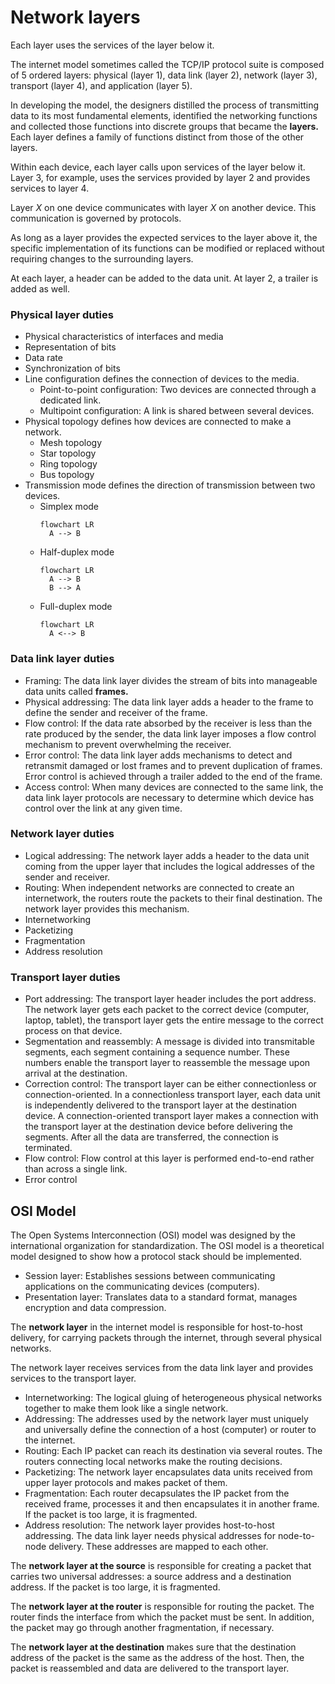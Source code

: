 <!-- Mermaid -->
<script
  type="text/javascript"
  src="https://cdn.jsdelivr.net/npm/mermaid@10.4.0/dist/mermaid.min.js">
</script>

# Network layers

Each layer uses the services of the layer below it.

The internet model sometimes called the TCP/IP protocol suite is composed of 5
ordered layers: physical (layer 1), data link (layer 2), network (layer 3),
transport (layer 4), and application (layer 5).

In developing the model, the designers distilled the process of transmitting
data to its most fundamental elements, identified the networking functions and
collected those functions into discrete groups that became the **layers.** Each
layer defines a family of functions distinct from those of the other layers.

Within each device, each layer calls upon services of the layer below it. Layer
3, for example, uses the services provided by layer 2 and provides services to
layer 4.

Layer $X$ on one device communicates with layer $X$ on another device. This
communication is governed by protocols.

As long as a layer provides the expected services to the layer above it, the
specific implementation of its functions can be modified or replaced without
requiring changes to the surrounding layers.

At each layer, a header can be added to the data unit. At layer 2, a trailer is
added as well.

### Physical layer duties

- Physical characteristics of interfaces and media
- Representation of bits
- Data rate
- Synchronization of bits
- Line configuration defines the connection of devices to the media.
  - Point-to-point configuration: Two devices are connected through a dedicated
    link.
  - Multipoint configuration: A link is shared between several devices.
- Physical topology defines how devices are connected to make a network.
  - Mesh topology
  - Star topology
  - Ring topology
  - Bus topology
- Transmission mode defines the direction of transmission between two devices.
  - Simplex mode
    ```mermaid
    flowchart LR
      A --> B
    ```
  - Half-duplex mode
    ```mermaid
    flowchart LR
      A --> B
      B --> A
    ```
  - Full-duplex mode
    ```mermaid
    flowchart LR
      A <--> B
    ```

### Data link layer duties

- Framing: The data link layer divides the stream of bits into manageable data
  units called **frames.**
- Physical addressing: The data link layer adds a header to the frame to define
  the sender and receiver of the frame.
- Flow control: If the data rate absorbed by the receiver is less than the rate
  produced by the sender, the data link layer imposes a flow control mechanism
  to prevent overwhelming the receiver.
- Error control: The data link layer adds mechanisms to detect and retransmit
  damaged or lost frames and to prevent duplication of frames. Error control is
  achieved through a trailer added to the end of the frame.
- Access control: When many devices are connected to the same link, the data
  link layer protocols are necessary to determine which device has control over
  the link at any given time.

### Network layer duties

- Logical addressing: The network layer adds a header to the data unit coming
  from the upper layer that includes the logical addresses of the sender and
  receiver.
- Routing: When independent networks are connected to create an internetwork,
  the routers route the packets to their final destination. The network layer
  provides this mechanism.
- Internetworking
- Packetizing
- Fragmentation
- Address resolution

### Transport layer duties

- Port addressing: The transport layer header includes the port address. The
  network layer gets each packet to the correct device (computer, laptop,
  tablet), the transport layer gets the entire message to the correct process on
  that device.
- Segmentation and reassembly: A message is divided into transmitable segments,
  each segment containing a sequence number. These numbers enable the transport
  layer to reassemble the message upon arrival at the destination.
- Correction control: The transport layer can be either connectionless or
  connection-oriented. In a connectionless transport layer, each data unit is
  independently delivered to the transport layer at the destination device. A
  connection-oriented transport layer makes a connection with the transport
  layer at the destination device before delivering the segments. After all the
  data are transferred, the connection is terminated.
- Flow control: Flow control at this layer is performed end-to-end rather than
  across a single link.
- Error control

## OSI Model

The Open Systems Interconnection (OSI) model was designed by the international
organization for standardization. The OSI model is a theoretical model designed
to show how a protocol stack should be implemented.

- Session layer: Establishes sessions between communicating applications on the
  communicating devices (computers).
- Presentation layer: Translates data to a standard format, manages encryption
  and data compression.

The **network layer** in the internet model is responsible for host-to-host
delivery, for carrying packets through the internet, through several physical
networks.

The network layer receives services from the data link layer and provides
services to the transport layer.

- Internetworking: The logical gluing of heterogeneous physical networks
  together to make them look like a single network.
- Addressing: The addresses used by the network layer must uniquely and
  universally define the connection of a host (computer) or router to the
  internet.
- Routing: Each IP packet can reach its destination via several routes. The
  routers connecting local networks make the routing decisions.
- Packetizing: The network layer encapsulates data units received from upper
  layer protocols and makes packet of them.
- Fragmentation: Each router decapsulates the IP packet from the received frame,
  processes it and then encapsulates it in another frame. If the packet is too
  large, it is fragmented.
- Address resolution: The network layer provides host-to-host addressing. The
  data link layer needs physical addresses for node-to-node delivery. These
  addresses are mapped to each other.

The **network layer at the source** is responsible for creating a packet that
carries two universal addresses: a source address and a destination address. If
the packet is too large, it is fragmented.

The **network layer at the router** is responsible for routing the packet. The
router finds the interface from which the packet must be sent. In addition, the
packet may go through another fragmentation, if necessary.

The **network layer at the destination** makes sure that the destination address
of the packet is the same as the address of the host. Then, the packet is
reassembled and data are delivered to the transport layer.
